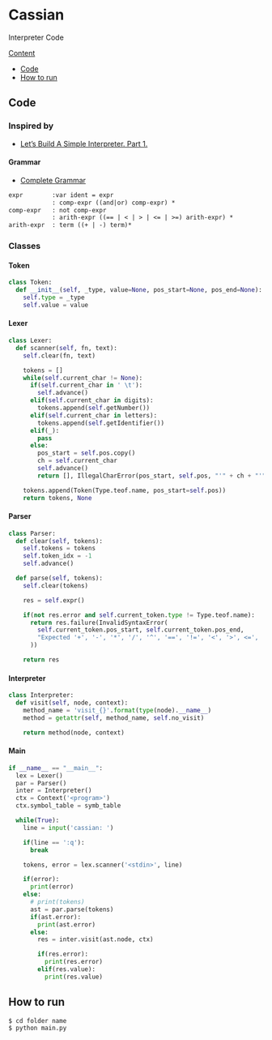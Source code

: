 # Cassian
Interpreter Code

[Content](#cassian)
- [Code](#code)
- [How to run](#how-to-run)

## Code
### Inspired by
- [Let’s Build A Simple Interpreter. Part 1.](https://ruslanspivak.com/lsbasi-part1/)

#### Grammar
- [Complete Grammar](https://github.com/maldonadoq/cassian/blob/master/grammar.txt)
```txt
expr        :var ident = expr
            : comp-expr ((and|or) comp-expr) *
comp-expr   : not comp-expr
            : arith-expr ((== | < | > | <= | >=) arith-expr) *
arith-expr  : term ((+ | -) term)*
```

### Classes

#### Token
```python
class Token:
  def __init__(self, _type, value=None, pos_start=None, pos_end=None):
    self.type = _type
    self.value = value
```

#### Lexer
```python
class Lexer:
  def scanner(self, fn, text):
    self.clear(fn, text)

    tokens = []
    while(self.current_char != None):
      if(self.current_char in ' \t'):
        self.advance()
      elif(self.current_char in digits):
        tokens.append(self.getNumber())
      elif(self.current_char in letters):
        tokens.append(self.getIdentifier())
      elif(_):
        pass
      else:
        pos_start = self.pos.copy()
        ch = self.current_char
        self.advance()
        return [], IllegalCharError(pos_start, self.pos, "'" + ch + "'")

    tokens.append(Token(Type.teof.name, pos_start=self.pos))
    return tokens, None
```

#### Parser
```python
class Parser:
  def clear(self, tokens):
    self.tokens = tokens
    self.token_idx = -1
    self.advance()

  def parse(self, tokens):
    self.clear(tokens)

    res = self.expr()

    if(not res.error and self.current_token.type != Type.teof.name):
      return res.failure(InvalidSyntaxError(
        self.current_token.pos_start, self.current_token.pos_end,
        "Expected '+', '-', '*', '/', '^', '==', '!=', '<', '>', <=', '>=', 'and' or 'or'"
      ))

    return res
```

#### Interpreter
```python
class Interpreter:
  def visit(self, node, context):
    method_name = 'visit_{}'.format(type(node).__name__)
    method = getattr(self, method_name, self.no_visit)

    return method(node, context)
```

#### Main
```python
if __name__ == "__main__":
  lex = Lexer()
  par = Parser()
  inter = Interpreter()
  ctx = Context('<program>')
  ctx.symbol_table = symb_table

  while(True):
    line = input('cassian: ')

    if(line == ':q'):
      break

    tokens, error = lex.scanner('<stdin>', line)

    if(error):
      print(error)
    else:
      # print(tokens)
      ast = par.parse(tokens)
      if(ast.error):
        print(ast.error)
      else:
        res = inter.visit(ast.node, ctx)

        if(res.error):
          print(res.error)
        elif(res.value):
          print(res.value)
```

## How to run

```bash
$ cd folder name
$ python main.py
```
